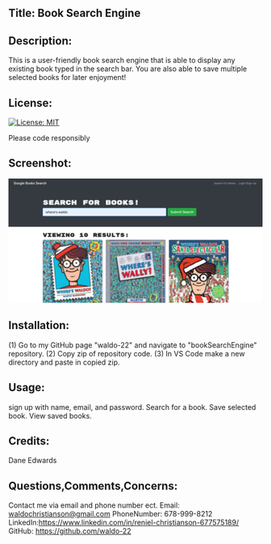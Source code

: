 ## Title: Book Search Engine
## Description:
This is a user-friendly book search engine that is able to display any existing book typed in the search bar. You are also able to save multiple selected books for later enjoyment! 
## License:
[![License: MIT](https://img.shields.io/badge/License-MIT-yellow.svg)](https://opensource.org/licenses/MIT)



Please code responsibly
## Screenshot:
![book search screenshot](./assets/booksearchscreenshot.png) 
## Installation:
(1) Go to my GitHub page "waldo-22" and navigate to "bookSearchEngine" repository. (2) Copy zip of repository code. (3) In VS Code make a new directory and paste in copied zip.
## Usage:
sign up with name, email, and password. Search for a book. Save selected book. View saved books.
## Credits:
Dane Edwards
## Questions,Comments,Concerns:
Contact me via email and phone number ect. Email: waldochristianson@gmail.com PhoneNumber: 678-999-8212 LinkedIn:https://www.linkedin.com/in/reniel-christianson-677575189/ GitHub: https://github.com/waldo-22


<!-- ![ "Generate Password screenshot".](./Assets/03-javascript-homework-demo.png) -->